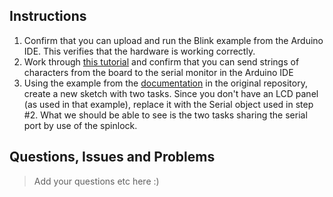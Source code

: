 ## Instructions
1. Confirm that you can upload and run the Blink example from the Arduino IDE. This verifies that the hardware is working correctly.
2. Work through [this tutorial](http://www.ladyada.net/learn/arduino/lesson4.html) and confirm that you can send strings of characters from the board to the serial monitor in the Arduino IDE
3. Using the example from the [documentation](https://github.com/chrismoos/avr-os/blob/master/README.md) in the original repository, create a new sketch with two tasks. Since you don't have an LCD panel (as used in that example), replace it with the Serial object used in step #2. What we should be able to see is the two tasks sharing the serial port by use of the spinlock.

## Questions, Issues and Problems

> Add your questions etc here :)